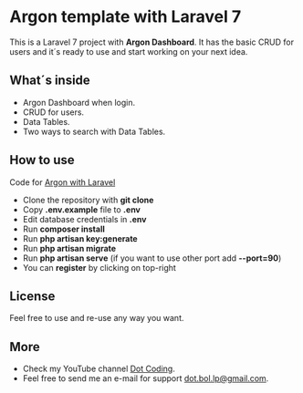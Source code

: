 # Argon template with Laravel 7

This is a Laravel 7 project with __Argon Dashboard__. It has the basic CRUD for users and it´s ready to use and start working on your next idea.

## What´s inside

- Argon Dashboard when login.
- CRUD for users.
- Data Tables.
- Two ways to search with Data Tables.

## How to use

Code for [Argon with Laravel](https://www.youtube.com/playlist?list=PLYO5TOinzgTh27qW7cvmsYdyG-NvBCsLj)

- Clone the repository with __git clone__
- Copy __.env.example__ file to __.env__
- Edit database credentials in __.env__
- Run __composer install__
- Run __php artisan key:generate__
- Run __php artisan migrate__
- Run __php artisan serve__ (if you want to use other port add __--port=90__)
- You can __register__ by clicking on top-right

## License

Feel free to use and re-use any way you want.

## More

- Check my YouTube channel [Dot Coding](https://www.youtube.com/channel/UCYobBTcVkUvIqQW3sSTGarg).
- Feel free to send me an e-mail for support [dot.bol.lp@gmail.com](mailto:dot.bol.lp@gmail.com).